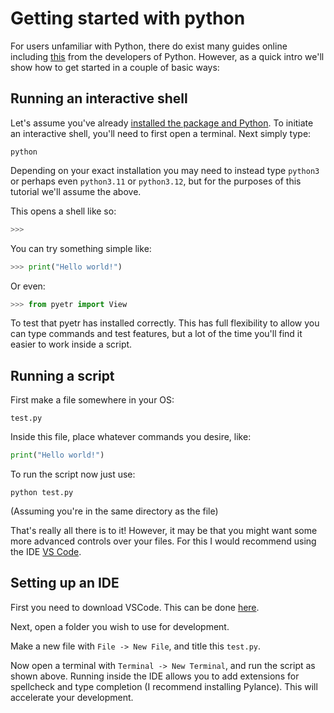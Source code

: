 # Getting started with python

For users unfamiliar with Python, there do exist many guides online including [this](https://docs.python.org/3/tutorial/interpreter.html) from the developers of Python. However, as a quick intro we'll show how to get started in a couple of basic ways:

## Running an interactive shell

Let's assume you've already [installed the package and Python](./installation.md). To initiate an interactive shell, you'll need to first open a terminal. Next simply type:

```
python
```
Depending on your exact installation you may need to instead type `python3` or perhaps even `python3.11` or `python3.12`, but for the purposes of this tutorial we'll assume the above.

This opens a shell like so:

```python
>>>
```
You can try something simple like:

```python
>>> print("Hello world!")
```

Or even:

```python
>>> from pyetr import View
```
To test that pyetr has installed correctly. This has full flexibility to allow you can type commands and test features, but a lot of the time you'll find it easier to work inside a script.


## Running a script

First make a file somewhere in your OS:

```
test.py
```

Inside this file, place whatever commands you desire, like:

```python
print("Hello world!")
```

To run the script now just use:

```
python test.py
```
(Assuming you're in the same directory as the file)

That's really all there is to it! However, it may be that you might want some more advanced controls over your files. For this I would recommend using the IDE [VS Code](https://code.visualstudio.com/).

## Setting up an IDE

First you need to download VSCode. This can be done [here](https://code.visualstudio.com/).

Next, open a folder you wish to use for development. 

Make a new file with `File -> New File`, and title this `test.py`.

Now open a terminal with `Terminal -> New Terminal`, and run the script as shown above. Running inside the IDE allows you to add extensions for spellcheck and type completion (I recommend installing Pylance). This will accelerate your development.

